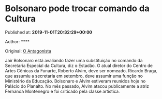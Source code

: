 
# Bolsonaro pode trocar comando da Cultura

Published at: **2019-11-01T20:32:29+00:00**

Author: ****

Original: [O Antagonista](https://www.oantagonista.com/cultura/bolsonaro-pode-trocar-comando-da-cultura/)

Jair Bolsonaro está avaliando fazer uma substituição no comando da Secretaria Especial da Cultura, diz o Estadão.
O atual diretor do Centro de Artes Cênicas da Funarte, Roberto Alvim, deve ser nomeado.
Ricardo Braga, que assumiu a secretaria em setembro, deve assumir uma função no Ministério da Educação.
Bolsonaro e Alvim estiveram reunidos hoje no Palácio do Planalto.
No mês passado, Alvim atacou publicamente a atriz Fernanda Montenegro e foi criticado pela classe artística.
